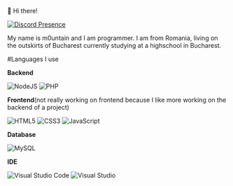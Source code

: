 👋 Hi there!

[![Discord Presence](https://pe-promenada.agency/discord/signature/309333602129281027)](https://discord.com/users/309333602129281027)

My name is m0untain and I am programmer. I am from Romania, living on the outskirts of Bucharest currently studying at a highschool in Bucharest.

#Languages I use

**Backend**

![NodeJS](https://img.shields.io/badge/node.js-6DA55F?style=for-the-badge&logo=node.js&logoColor=white)
![PHP](https://img.shields.io/badge/php-%23777BB4.svg?style=for-the-badge&logo=php&logoColor=white)

**Frontend**(not really working on frontend because I like more working on the backend of a project)

![HTML5](https://img.shields.io/badge/html5-%23E34F26.svg?style=for-the-badge&logo=html5&logoColor=white)
![CSS3](https://img.shields.io/badge/css3-%231572B6.svg?style=for-the-badge&logo=css3&logoColor=white)
![JavaScript](https://img.shields.io/badge/javascript-%23323330.svg?style=for-the-badge&logo=javascript&logoColor=%23F7DF1E)

**Database**

![MySQL](https://img.shields.io/badge/mysql-%2300f.svg?style=for-the-badge&logo=mysql&logoColor=white)

**IDE**

![Visual Studio Code](https://img.shields.io/badge/Visual%20Studio%20Code-0078d7.svg?style=for-the-badge&logo=visual-studio-code&logoColor=white)
![Visual Studio](https://img.shields.io/badge/Visual%20Studio-5C2D91.svg?style=for-the-badge&logo=visual-studio&logoColor=white)



<!---
m0untain04/m0untain04 is a ✨ special ✨ repository because its `README.md` (this file) appears on your GitHub profile.
You can click the Preview link to take a look at your changes.
--->

